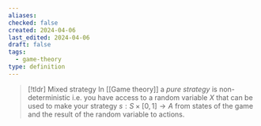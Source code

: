```yaml
---
aliases: 
checked: false
created: 2024-04-06
last_edited: 2024-04-06
draft: false
tags:
  - game-theory
type: definition
---
```

>[!tldr] Mixed strategy
>In [[Game theory]] a *pure strategy* is non-deterministic i.e. you have access to a random variable $X$ that can be used to make your strategy $s: S \times [0,1] \rightarrow A$ from states of the game and the result of the random variable to actions.